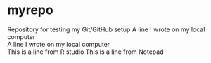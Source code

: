 # myrepo
Repository for testing my Git/GitHub setup
A line I wrote on my local computer  
A line I wrote on my local computer  
This is  a line from R studio
This is a line from Notepad